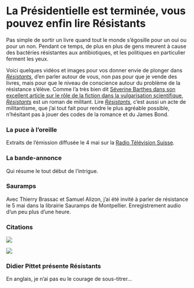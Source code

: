 # La Présidentielle est terminée, vous pouvez enfin lire Résistants

Pas simple de sortir un livre quand tout le monde s’égosille pour un oui ou pour un non. Pendant ce temps, de plus en plus de gens meurent à cause des bactéries résistantes aux antibiotiques, et les politiques en particulier ferment les yeux.<span id="more-45359"></span>

Voici quelques vidéos et images pour vos donner envie de plonger dans [*Résistants*](https://tcrouzet.com/resistants/), d’en parler autour de vous, non pas pour que je vende des livres, mais pour que le niveau de conscience autour du problème de la résistance s’élève. Comme l’a très bien dit [Séverine Barthes dans son excellent article sur le rôle de la fiction dans la vulgarisation scientifique](http://theconversation.com/resistants-un-thriller-qui-vous-veut-du-bien-76499), [*Résistants*](https://tcrouzet.com/resistants/) est un roman de militant. Lire [*Résistants*](https://tcrouzet.com/resistants/), c’est aussi un acte de militantisme, que j’ai tout fait pour rendre le plus agréable possible, n’hésitant pas à jouer des codes de la romance et du James Bond.

### La puce à l’oreille

Extraits de l’émission diffusée le 4 mai sur la [Radio Télévision Suisse](https://www.rts.ch/play/tv/la-puce-a-l039oreille/video/ambiance-thriller-a-bienne---?id=8596418).

<div class="iframe" id="iframe3"></div>

### La bande-annonce

Qui résume le tout début de l’intrigue.

<div class="iframe" id="iframe5"></div>

### Sauramps

Avec Thierry Brassac et Samuel Alizon, j’ai été invité à parler de résistance le 5 mai dans la librairie Sauramps de Montpellier. Enregistrement audio d’un peu plus d’une heure.

<div class="iframe" id="iframe7"></div>

### Citations

![](https://tcrouzet.com/images_tc/2017/05/resistants-slides-anim.gif)

![](https://tcrouzet.com/images_tc/2017/05/anim.gif)

### Didier Pittet présente Résistants

En anglais, je n’ai pas eu le courage de sous-titrer…

<div class="iframe" id="iframe11"></div>